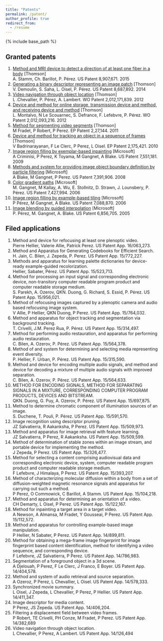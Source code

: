 ```yaml
---
title: "Patents"
permalink: /patent/
author_profile: true
redirect_from:
  - /resume
---
```


{% include base_path %}

## Granted patents

1. [Method and MRI device to detect a direction of at least one fiber in a body]() [Thomson]  
A. Stamm, Ch. Barillot, P. Pérez. US Patent 8,907,671. 2015  
1. [Generating a binary descriptor representing an image patch]() [Thomson]  
V. Demoulin, S. Saha, L. Oisel, P. Pérez. US Patent 8,687,892. 2014  
1. [Video navigation through object location]() [Thomson]  
L .Chevallier, P. Pérez, A. Lambert. WO Patent 2,012,171,839. 2012  
1. [Device and method for online storage, transmission device and method, and receiving device and method]() [Thomson]  
L. Montalvo, N Le Scouarnec, S. Defrance, F. Lefebvre, P. Pérez. WO Patent 2,012,093,216. 2012   
1. [Method for segmenting video segments]() [Thomson]  
M Fradet, P Robert, P Perez. EP Patent 2,27,144. 2011   
1. [Device and method for tracking an object in a sequence of frames]() [Thomson]  
V Badrinarayanan, F Le Clerc, P Perez, L Oisel. EP Patent 2,175,421. 2010  
1. [Image region filling by exemplar-based inpainting]() [Microsoft]  
A Criminisi, P Perez, K Toyama, M Gangnet, A Blake. US Patent 7,551,181. 2009  
1. [Methods and system for providing image object boundary definition by particle filtering]() [Microsoft]  
A Blake, M Gangnet, P Perez. US Patent 7,391,906. 2008  
1. [Color gradient paths](https://www.google.com/patents/US7427994) [Microsoft]  
M. Gangnet, M Kallay, A. Wu, E. Stollnitz, D. Strawn, J. Lounsbery, P. Pérez. US Patent 7,427,994. 2006  
1. [Image region filling by example-based tiling](https://www.google.com/patents/US7088870) [Microsoft]     
P Pérez, M Gangnet, A Blake. US Patent 7,088,870. 2006  
1. [Image blending by guided interpolation](https://www.google.com/patents/US6856705) [Microsoft]    
P. Pérez, M. Gangnet, A. Blake. US Patent 6,856,705. 2005  

## Filed applications
1. Method and device for refocusing at least one plenoptic video.  
Pierre Hellier, Valerie Allie, Patrick Perez. US Patent App. 16/063,273.
1. Method and Apparatus for Generating Codebooks for Efficient Search.
H. Jain, C. Bilen, J. Zepeda, P. Perez. US Patent App. 15/772,227.
1. Methods and apparatus for learning palette dictionaries for device-ready example-guided recolorization.  
Hellier, Sabater, Pérez. US Patent App. 15/523,713.
1. Method for processing an input signal and corresponding electronic device, non-transitory computer readable program product and computer readable storage medium.  
S. Parekh, A. Ozerov, QKN. Duong, G. Richard, S. Essid, P. Pérez. US Patent App. 15/956,021.
1. Method of refocusing images captured by a plenoptic camera and audio based refocusing image system.  
V Allie, P Hellier, QKN Duong, P Perez. US Patent App. 15/764,032.
1. Method and apparatus for object tracking and segmentation via background tracking.  
T. Crivelli, J.M. Perez Rua, P. Pérez. US Patent App. 15/314,497.
1. Method for performing audio restauration, and apparatus for performing audio restauration.  
C. Bilen, A. Ozerov, P. Pérez. US Patent App. 15/564,378.
1. Method of and system for determining and selecting media representing event diversity.  
P. Hellier, F. Urban, P. Pérez. US Patent App. 15/315,590.
1. Method and device for encoding multiple audio signals, and method and device for decoding a mixture of multiple audio signals with improved separation.  
C. Bilen, A. Ozerov, P. Pérez. US Patent App. 15/564,633.
1. METHOD FOR ENCODING SIGNALS, METHOD FOR SEPARATING SIGNALS IN A MIXTURE, CORRESPONDING COMPUTER PROGRAM PRODUCTS, DEVICES AND BITSTREAM.  
QKN. Duong, G. Puy, A. Ozerov, P. Pérez. US Patent App. 15/697,875.
1. Method to determine chromatic component of illumination sources of an image.  
S. Duchene, T. Pouli, P. Pérez. US Patent App. 15/591,570.
1. Image recognition using descriptor pruning.     
JZ Salvatierra, R Aakanksha, P Perez. US Patent App. 15/509,973.
1. Method and apparatus for image retrieval with feature learning.  
JZ Salvatierra, P Perez, R Aakanksha. US Patent App. 15/509,599.
1. Method of determination of stable zones within an image stream, and portable device for implementing the method.  
J Zepeda, P Perez. US Patent App. 15/326,477.
1. Method for selecting a content comprising audiovisual data and corresponding electronic device, system, computer readable program product and computer readable storage medium.  
F Lefebvre, J Himalaya, P Perez. US Patent App. 15/393,207.
1. Method of characterizing molecular diffusion within a body from a set of diffusion-weighted magnetic resonance signals and apparatus for carrying out such a method.  
P Perez, O Commowick, C Barillot, A Stamm. US Patent App. 15/104,218.
1. Method and apparatus for determining an orientation of a video.  
CH Demarty, L Oisel, P Perez. US Patent App. 15/122,167.
1. Method for inpainting a target area in a target video.  
A Newson, A Almansa, M Fradet, Y Gousseai, P Perez. US Patent App. 15/112,572.
1. Method and apparatus for controlling example-based image manipulation.  
P Hellier, N Sabater, P Perez. US Patent App. 14/899,811.
1. Method for obtaining a mega-frame image fingerprint for image fingerprint based content identification, method for identifying a video sequence, and corresponding device.  
F Lefebvre, JZ Salvatierra, P Perez. US Patent App. 14/786,983.
1. Segmentation of a foreground object in a 3d scene.  
A Djelouah, P Perez, F Le Clerc, J Franco, E Boyer. US Patent App. 14/404,578.
1. Method and system of audio retrieval and source separation.  
A Ozeroz, P Perez, L Chevallier, L Oisel. US Patent App. 14/578,333.
1. Synchronized movie summary.  
L Oisel, J Zepeda, L Chevallier, P Perez, P Hellier. US Patent App. 14/411,347.
1. Image descriptor for media content.  
P Perez, JS Zepeda. US Patent App. 14/406,204.
1. Filtering a displacement field between video frames.  
P Robert, TE Crivelli, PH Conze, M Fradet, P Perez. US Patent App. 14/382,689
1. Video navigation through object location.  
L Chevallier, P Perez, A Lambert. US Patent App. 14/126,494
